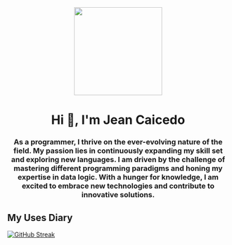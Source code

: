 <div id="header" align="center">
     <img src="https://media4.giphy.com/media/PkD8o1I8w55aE/giphy.gif?cid=ecf05e47oae4wuqndnirjp1fs9jlr5maamb5ofr369cqfyjp&ep=v1_gifs_search&rid=giphy.gif&ct=g" width="200" />
    <h1 align="center">Hi 👋, I'm Jean Caicedo</h1>
    <h3 align="center">As a programmer, I thrive on the ever-evolving nature of the field. My passion lies in continuously expanding my skill set and exploring new languages. I am driven by the challenge of mastering different programming paradigms and honing my expertise in data logic. With a hunger for knowledge, I am excited to embrace new technologies and contribute to innovative solutions.</h3>

</div>

## My Uses Diary

[![GitHub Streak](http://github-readme-streak-stats.herokuapp.com?user=JeanCaicedo&theme=dark&hide_border=verdadero)](https://git.io/streak-stats)
